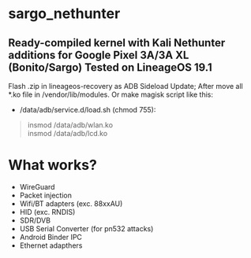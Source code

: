 # sargo_nethunter
Ready-compiled kernel with Kali Nethunter additions for Google Pixel 3A/3A XL (Bonito/Sargo)
Tested on LineageOS 19.1
-------------------

Flash .zip in lineageos-recovery as ADB Sideload Update;
After move all *.ko file in /vendor/lib/modules. Or make magisk script like this:

* /data/adb/service.d/load.sh (chmod 755):
>insmod /data/adb/wlan.ko  
>insmod /data/adb/lcd.ko

# What works?
- WireGuard
- Packet injection
- Wifi/BT adapters (exc. 88xxAU)
- HID (exc. RNDIS)
- SDR/DVB
- USB Serial Converter (for pn532 attacks)
- Android Binder IPC
- Ethernet adapthers
